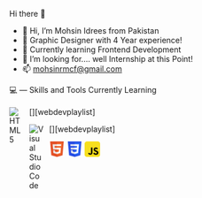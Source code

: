 Hi there 👋

- 👋 Hi, I’m Mohsin Idrees from Pakistan
- 🎨 Graphic Designer with 4 Year experience!
- 📙 Currently learning Frontend Development
- 💞️ I’m looking for.... well Internship at this Point!
- 📫 mohsinrmcf@gmail.com

💻 — Skills and Tools Currently Learning<br><br>
[<img align="left" alt="HTML5" width="26px" src="https://cdn.jsdelivr.net/gh/devicons/devicon/icons/html5/html5-original.svg" style="padding-right:10px;" />][webdevplaylist]

[<img align="left" alt="Visual Studio Code" width="26px" src="https://cdn.jsdelivr.net/gh/devicons/devicon/icons/css3/css3-original.svg" style="padding-right:10px;" />][webdevplaylist]


<img src="https://raw.githubusercontent.com/edent/SuperTinyIcons/master/images/svg/html5.svg" width="28">
<img src="https://raw.githubusercontent.com/edent/SuperTinyIcons/master/images/svg/css3.svg" width="28">
<img src="https://raw.githubusercontent.com/edent/SuperTinyIcons/master/images/svg/javascript.svg" width="28">
